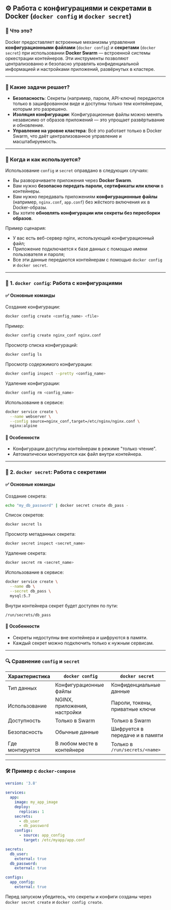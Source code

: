 ## ⚙️ Работа с конфигурациями и секретами в Docker (`docker config` и `docker secret`)

### 📌 Что это?

Docker предоставляет встроенные механизмы управления **конфигурационными файлами** (`docker config`) и **секретами** (`docker secret`) при использовании **Docker Swarm** — встроенной системы оркестрации контейнеров. Эти инструменты позволяют централизованно и безопасно управлять конфиденциальной информацией и настройками приложений, развёрнутых в кластере.

---

### 🎯 Какие задачи решает?

* **Безопасность**: Секреты (например, пароли, API-ключи) передаются только в зашифрованном виде и доступны только тем контейнерам, которым это разрешено.
* **Изоляция конфигурации**: Конфигурационные файлы можно менять независимо от образов приложений — это упрощает развёртывание и обновление.
* **Управление на уровне кластера**: Всё это работает только в Docker Swarm, что даёт централизованное управление и масштабируемость.

---

### 📅 Когда и как используется?

Использование `config` и `secret` оправдано в следующих случаях:

* Вы разворачиваете приложения через **Docker Swarm**.
* Вам нужно **безопасно передать пароли, сертификаты или ключи** в контейнеры.
* Вам нужно передавать приложениям **конфигурационные файлы** (например, `nginx.conf`, `app.conf`) без жёсткого включения их в Docker-образы.
* Вы хотите **обновлять конфигурации или секреты без пересборки образов**.

Пример сценария:

* У вас есть веб-сервер nginx, использующий конфигурационный файл;
* Приложение подключается к базе данных с помощью имени пользователя и пароля;
* Все эти данные передаются контейнерам с помощью `docker config` и `docker secret`.

---

### 📁 1. `docker config`: Работа с конфигурациями

#### ✅ Основные команды

Создание конфигурации:

```bash
docker config create <config_name> <file>
```

Пример:

```bash
docker config create nginx_conf nginx.conf
```

Просмотр списка конфигураций:

```bash
docker config ls
```

Просмотр содержимого конфигурации:

```bash
docker config inspect --pretty <config_name>
```

Удаление конфигурации:

```bash
docker config rm <config_name>
```

Использование в сервисе:

```bash
docker service create \
  --name webserver \
  --config source=nginx_conf,target=/etc/nginx/nginx.conf \
  nginx:alpine
```

#### 📝 Особенности

* Конфигурации доступны контейнерам в режиме "только чтение".
* Автоматически монтируются как файл внутри контейнера.

---

### 🔐 2. `docker secret`: Работа с секретами

#### ✅ Основные команды

Создание секрета:

```bash
echo "my_db_password" | docker secret create db_pass -
```

Список секретов:

```bash
docker secret ls
```

Просмотр метаданных секрета:

```bash
docker secret inspect <secret_name>
```

Удаление секрета:

```bash
docker secret rm <secret_name>
```

Использование в сервисе:

```bash
docker service create \
  --name db \
  --secret db_pass \
  mysql:5.7
```

Внутри контейнера секрет будет доступен по пути:

```
/run/secrets/db_pass
```

#### 📝 Особенности

* Секреты недоступны вне контейнера и шифруются в памяти.
* Каждый секрет можно подключить только к нужным сервисам.

---

### 🔍 Сравнение `config` и `secret`

| Характеристика  | `docker config`              | `docker secret`                 |
| --------------- | ---------------------------- | ------------------------------- |
| Тип данных      | Конфигурационные файлы       | Конфиденциальные данные         |
| Использование   | NGINX, приложения, настройки | Пароли, токены, приватные ключи |
| Доступность     | Только в Swarm               | Только в Swarm                  |
| Безопасность    | Обычные данные               | Шифруется в передаче и в памяти |
| Где монтируется | В любом месте в контейнере   | Только в `/run/secrets/<name>`  |

---

### 🛠 Пример с `docker-compose`

```yaml
version: '3.8'

services:
  app:
    image: my_app_image
    deploy:
      replicas: 1
    secrets:
      - db_user
      - db_password
    configs:
      - source: app_config
        target: /etc/myapp/app.conf

secrets:
  db_user:
    external: true
  db_password:
    external: true

configs:
  app_config:
    external: true
```

Перед запуском убедитесь, что секреты и конфиги созданы через `docker secret create` и `docker config create`.